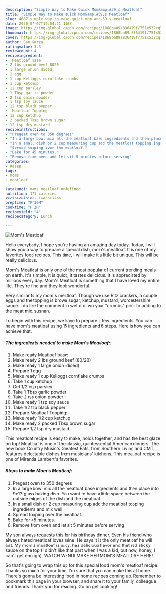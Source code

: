 ```yaml
---
description: "Simple Way to Make Quick Mom&amp;#39;s Meatloaf"
title: "Simple Way to Make Quick Mom&amp;#39;s Meatloaf"
slug: 4087-simple-way-to-make-quick-mom-and-39-s-meatloaf
date: 2020-07-07T19:54:21.130Z
image: https://img-global.cpcdn.com/recipes/1868ba89a836419f/751x532cq70/moms-meatloaf-recipe-main-photo.jpg
thumbnail: https://img-global.cpcdn.com/recipes/1868ba89a836419f/751x532cq70/moms-meatloaf-recipe-main-photo.jpg
cover: https://img-global.cpcdn.com/recipes/1868ba89a836419f/751x532cq70/moms-meatloaf-recipe-main-photo.jpg
author: Sam Garza
ratingvalue: 3.3
reviewcount: 4
recipeingredient:
-  Meatloaf base
- 2 lbs ground beef 8020
- 1 large onion diced
- 1 egg
- 1 cup Kelloggs cornflake crumbs
- 1 cup ketchup
- 12 cup parsley
- 1 Tbsp garlic powder
- 2 tsp onion powder
- 1 tsp soy sauce
- 12 tsp black pepper
-  Meatloaf Topping
- 12 cup ketchup
- 2 packed Tbsp brown sugar
- 12 tsp dry mustard
recipeinstructions:
- "Pregeat oven to 350 degrees"
- "In a large bowl mix all the meatloaf base ingredients and then place into 9x13 glass baking dish. You want to have a little space between the outside edges of the dish and the meatloaf."
- "In a small dish or 2 cup measuring cup add the meatloaf topping ingredients and mix well."
- "Spread topping over the meatloaf."
- "Bake for 45 minutes."
- "Remove from oven and let sit 5 minutes before serving"
categories:
- Resep
tags:
- moms
- meatloaf

katakunci: moms meatloaf undefined
nutrition: 171 calories
recipecuisine: Indonesian
preptime: "PT30M"
cooktime: "PT2H"
recipeyield: "4"
recipecategory: Lunch

---
```



![Mom&#39;s Meatloaf](https://img-global.cpcdn.com/recipes/1868ba89a836419f/751x532cq70/moms-meatloaf-recipe-main-photo.jpg)

Hello everybody, I hope you're having an amazing day today. Today, I will show you a way to prepare a special dish, mom&#39;s meatloaf. It is one of my favorites food recipes. This time, I will make it a little bit unique. This will be really delicious.

Mom&#39;s Meatloaf is only one of the most popular of current trending meals on earth. It's simple, it is quick, it tastes delicious. It is appreciated by millions every day. Mom&#39;s Meatloaf is something that I have loved my entire life. They're fine and they look wonderful.

Very similar to my mom&#39;s meatloaf. Though we use Ritz crackers, a couple eggs and the topping is brown sugar, ketchup, mustard, worcestershire sauce. I do like the comment to wet d oi wn your &#34;crumbs&#34; prior to adding to the meat mix. susnan.


To begin with this recipe, we have to prepare a few ingredients. You can have mom&#39;s meatloaf using 15 ingredients and 6 steps. Here is how you can achieve that.

##### The ingredients needed to make Mom&#39;s Meatloaf::

1. Make ready  Meatloaf base:
1. Make ready 2 lbs ground beef (80/20)
1. Make ready 1 large onion (diced)
1. Prepare 1 egg
1. Make ready 1 cup Kelloggs cornflake crumbs
1. Take 1 cup ketchup
1. Get 1/2 cup parsley
1. Take 1 Tbsp garlic powder
1. Take 2 tsp onion powder
1. Make ready 1 tsp soy sauce
1. Take 1/2 tsp black pepper
1. Prepare  Meatloaf Topping:
1. Make ready 1/2 cup ketchup
1. Make ready 2 packed Tbsp brown sugar
1. Prepare 1/2 tsp dry mustard


This meatloaf recipe is easy to make, holds together, and has the best glaze on top! Meatloaf is one of the classic, quintessential American dinners. The new book Country Music&#39;s Greatest Eats, from Southern Living and CMT, features delectable dishes from musicians&#39; kitchens. This meatloaf recipe is one of Miranda Lambert&#39;s favorites. 

##### Steps to make Mom&#39;s Meatloaf:

1. Pregeat oven to 350 degrees
1. In a large bowl mix all the meatloaf base ingredients and then place into 9x13 glass baking dish. You want to have a little space between the outside edges of the dish and the meatloaf.
1. In a small dish or 2 cup measuring cup add the meatloaf topping ingredients and mix well.
1. Spread topping over the meatloaf.
1. Bake for 45 minutes.
1. Remove from oven and let sit 5 minutes before serving


My son always requests this for his birthday dinner. Even his friend who always hated meatloaf loves mine. He says it is the only meatloaf he will eat. My mom&#39;s meatloaf is juicy, has delicious flavor and that red sticky sauce on the top (I didn&#39;t like that part when I was a kid, but now, honey, I can&#39;t get enough). WATCH WENDI MAKE HER MOM&#39;S MEATLOAF HERE! 

So that's going to wrap this up for this special food mom&#39;s meatloaf recipe. Thanks so much for your time. I'm sure that you can make this at home. There's gonna be interesting food in home recipes coming up. Remember to bookmark this page in your browser, and share it to your family, colleague and friends. Thank you for reading. Go on get cooking!
